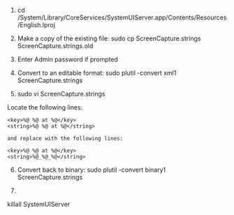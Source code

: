 1. cd /System/Library/CoreServices/SystemUIServer.app/Contents/Resources/English.lproj

2. Make a copy of the existing file:
sudo cp ScreenCapture.strings ScreenCapture.strings.old

3. Enter Admin password if prompted

4. Convert to an editable format:
sudo plutil -convert xml1 ScreenCapture.strings

5. sudo vi ScreenCapture.strings

Locate the following lines:

```
<key>%@ %@ at %@</key>  
<string>%@ %@ at %@</string>  

and replace with the following lines:

<key>%@ %@ at %@</key>  
<string>%@_%@_%@</string>  
```

6. Convert back to binary:
sudo plutil -convert binary1 ScreenCapture.strings

7.
killall SystemUIServer

